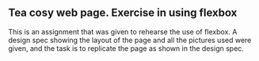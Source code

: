 ## Tea cosy web page. Exercise in using flexbox

This is an assignment that was given to rehearse the use of flexbox. A design spec showing the layout of the page and all the pictures used were given, and the task is to replicate the page as shown in the design spec.
